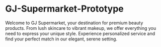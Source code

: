 # GJ-Supermarket-Prototype
Welcome to GJ Supermarket, your destination for premium beauty products. From lush skincare to vibrant makeup, we offer everything you need to express your unique style. Experience personalized service and find your perfect match in our elegant, serene setting.
